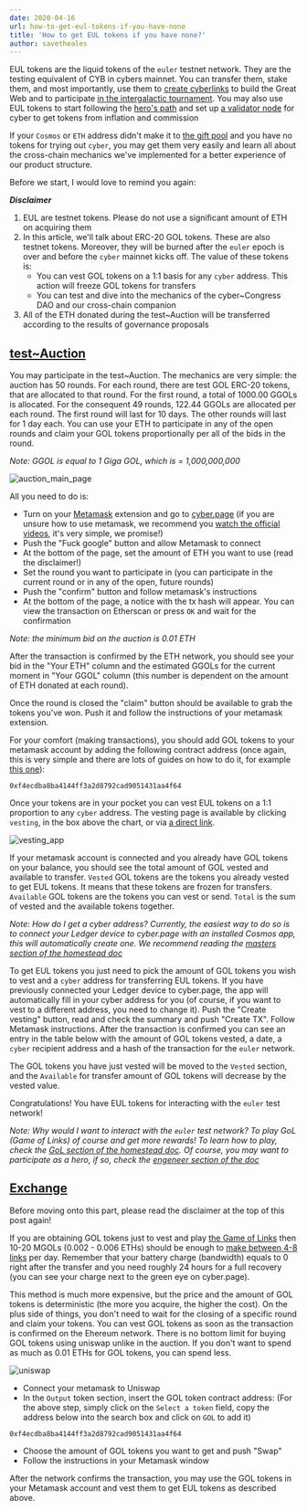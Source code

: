 ```yaml
---
date: 2020-04-16
url: how-to-get-eul-tokens-if-you-have-none
title: 'How to get EUL tokens if you have none?'
author: savetheales
---
```


EUL tokens are the liquid tokens of the `euler` testnet network. They are the testing equivalent of CYB in cybers mainnet. You can transfer them, stake them, and most importantly, use them to [create cyberlinks](https://github.com/cybercongress/congress/blob/master/ecosystem/Cyber%20Homestead%20doc.md#using-your-ledger-to-link) to build the Great Web and to participate [in the intergalactic tournament](https://github.com/cybercongress/congress/blob/master/ecosystem/Cyber%20Homestead%20doc.md#playing-gol).  You may also use EUL tokens to start following the [hero's path](https://cyber.page/heroes) and set up [a validator node](https://cybercongress.ai/docs/cyberd/run_validator/) for cyber to get tokens from inflation and commission  

If your `Cosmos` or `ETH` address didn't make it to [the gift pool](https://github.com/cybercongress/congress/blob/master/ecosystem/Cyber%20Homestead%20doc.md#claiming-the-gift) and you have no tokens for trying out `cyber`, you may get them very easily and learn all about the cross-chain mechanics we've implemented for a better experience of our product structure.

Before we start, I would love to remind you again:

***Disclaimer***

1. EUL are testnet tokens. Please do not use a significant amount of ETH on acquiring them
2. In this article, we'll talk about ERC-20 GOL tokens. These are also testnet tokens. Moreover, they will be burned after the `euler` epoch is over and before the `cyber` mainnet kicks off. The value of these tokens is:
    - You can vest GOL tokens on a 1:1 basis for any `cyber` address. This action will freeze GOL tokens for transfers 
    - You can test and dive into the mechanics of the cyber\~Congress DAO and our cross-chain companion
3. All of the ETH donated during the test\~Auction will be transferred according to the results of governance proposals 

## [test~Auction](https://cyber.page/auction)

You may participate in the test~Auction. The mechanics are very simple: the auction has 50 rounds. For each round, there are test GOL ERC-20 tokens, that are allocated to that round. For the first round, a total of 1000.00 GGOLs is allocated. For the consequent 49 rounds, 122.44 GGOLs are allocated per each round. The first round will last for 10 days. The other rounds will last for 1 day each. You can use your ETH to participate in any of the open rounds and claim your GOL tokens proportionally per all of the bids in the round.

*Note: GGOL is equal to 1 Giga GOL, which is = 1,000,000,000*

![auction_main_page](auction.png)

All you need to do is:

- Turn on your [Metamask](https://metamask.io/)  extension and go to [cyber.page](https://cyber.page/auction) (if you are unsure how to use metamask, we recommend you [watch the official videos](https://www.youtube.com/watch?v=6Gf_kRE4MJU), it's very simple, we promise!) 
- Push the "Fuck google" button and allow Metamask to connect
- At the bottom of the page, set the amount of ETH you want to use (read the disclaimer!)
- Set the round you want to participate in (you can participate in the current round or in any of the open, future rounds)
- Push the "confirm" button and follow metamask's instructions
- At the bottom of the page, a notice with the tx hash will appear. You can view the transaction on Etherscan or press `OK` and wait for the confirmation

*Note: the minimum bid on the auction is 0.01 ETH*

After the transaction is confirmed by the ETH network, you should see your bid in the "Your ETH" column and the estimated GGOLs for the current moment in "Your GGOL" column (this number is dependent on the amount of ETH donated at each round).

Once the round is closed the "claim" button should be available to grab the tokens you've won. Push it and follow the instructions of your metamask extension. 

For your comfort (making transactions), you should add GOL tokens to your metamask account by adding the following contract address (once again, this is very simple and there are lots of guides on how to do it, for example [this one](https://www.youtube.com/watch?v=II7VMo5Nl7k)):

```
0xf4ecdba8ba4144ff3a2d8792cad9051431aa4f64
```

Once your tokens are in your pocket you can vest EUL tokens on a 1:1 proportion to any `cyber` address. The vesting page is available by clicking `vesting`, in the box above the chart, or via [a direct link](https://rebyc.cyber.page/vesting).

![vesting_app](vesting.png)

If your metamask account is connected and you already have GOL tokens on your balance, you should see the total amount of GOL vested and available to transfer. `Vested` GOL tokens are the tokens you already vested to get EUL tokens. It means that these tokens are frozen for transfers. `Available` GOL tokens are the tokens you can vest or send. `Total` is the sum of vested and the available tokens together.

*Note: How do I get a cyber address? Currently, the easiest way to do so is to connect your Ledger device to cyber.page with an installed Cosmos app, this will automatically create one. We recommend reading the [masters section of the homestead doc](https://github.com/cybercongress/congress/blob/master/ecosystem/Cyber%20Homestead%20doc.md#computer-section-subtitle-prepare-for-take-off)* 

To get EUL tokens you just need to pick the amount of GOL tokens you wish to vest and a `cyber` address for transferring EUL tokens. If you have previously connected your Ledger device to cyber.page, the app will automatically fill in your cyber address for you (of course, if you want to vest to a different address, you need to change it). Push the "Create vesting" button, read and check the summary and push "Create TX". Follow Metamask instructions. After the transaction is confirmed you can see an entry in the table below with the amount of GOL tokens vested, a date, a `cyber` recipient address and a hash of the transaction for the `euler` network. 

The GOL tokens you have just vested will be moved to the `Vested` section, and the `Available` for transfer amount of GOL tokens will decrease by the vested value. 

Congratulations!  You have EUL tokens for interacting with the `euler` test network!

*Note: Why would I want to interact with the `euler` test network? To play GoL (Game of Links) of course and get more rewards! To learn how to play, check the [GoL section of the homestead doc](https://github.com/cybercongress/congress/blob/master/ecosystem/Cyber%20Homestead%20doc.md#playing-gol). Of course, you may want to participate as a hero, if so, check the [engeneer section of the doc](https://github.com/cybercongress/congress/blob/master/ecosystem/Cyber%20Homestead%20doc.md#nut_and_bolt-section-subtitle-mama-im-an-engineer)*

## [Exchange](https://uniswap.exchange/swap)

Before moving onto this part, please read the disclaimer at the top of this post again! 

If you are obtaining GOL tokens just to vest and play [the Game of Links](https://cybercongress.ai/game-of-links/) then 10-20 MGOLs (0.002 - 0.006 ETHs) should be enough to [make between 4-8 links](https://github.com/cybercongress/congress/blob/master/ecosystem/Cyber%20Homestead%20doc.md#using-your-ledger-to-link) per day. Remember that your battery charge (bandwidth) equals to 0 right after the transfer and you need roughly 24 hours for a full recovery (you can see your charge next to the green eye on cyber.page).

This method is much more expensive, but the price and the amount of GOL tokens is deterministic (the more you acquire, the higher the cost). On the plus side of things, you don't need to wait for the closing of a specific round and claim your tokens. You can vest GOL tokens as soon as the transaction is confirmed on the Ehereum network. There is no bottom limit for buying GOL tokens using uniswap unlike in the auction. If you don't want to spend as much as 0.01 ETHs for GOL tokens, you can spend less.

![uniswap](uniswap.png)

- Connect your metamask to Uniswap 
- In the `Output` token section, insert the GOL token contract address:
(For the above step, simply click on the `Select a token` field, copy the address below into the search box and click on `GOL` to add it) 

```
0xf4ecdba8ba4144ff3a2d8792cad9051431aa4f64
```

- Choose the amount of GOL tokens you want to get and push "Swap"
- Follow the instructions in your Metamask window  

After the network confirms the transaction, you may use the GOL tokens in your Metamask account and vest them to get EUL tokens as described above.
